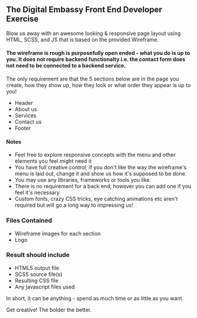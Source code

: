 ## The Digital Embassy Front End Developer Exercise

Blow us away with an awesome looking & responsive page layout using HTML, SCSS, and JS that is based on the provided Wireframe. 

#### The wireframe is rough is purposefully open ended - what you do is up to you. It does not require backend functionalty i.e. the contact form does not need to be connected to a backend service.

The only requirement are that the 5 sections below are in the page you create, how they
show up, how they look or what order they appear is up to you!

* Header
* About us
* Services
* Contact us
* Footer 

#### Notes
* Feel free to explore responsive concepts with the menu and other elements you
feel might need it 
* You have full creative control, if you don't like the way the wireframe's menu
is laid out, change it and show us how it's supposed to be done.
* You may use any libraries, frameworks or tools you like. 
* There is no requirement for a back end, however you can add one if you feel it's
necessary 
* Custom fonts, crazy CSS tricks, eye catching animations etc aren't required
  but will go a long way to impressing us! 

### Files Contained
- Wireframe images for each section
- Logo

### Result should include
- HTML5 output file
- SCSS source file(s)
- Resulting CSS file
- Any javascript files used

In short, it can be anything - spend as much time or as little as you want.

Get creative! The bolder the better.
